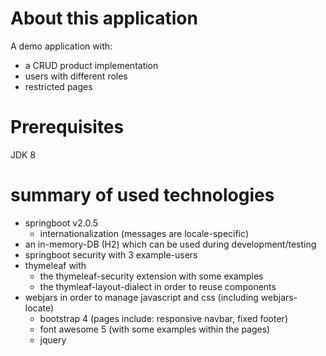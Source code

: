 # About this application
A demo application with:
- a CRUD product implementation
- users with different roles
- restricted pages

# Prerequisites
JDK 8

# summary of used technologies

- springboot v2.0.5 
  - internationalization (messages are locale-specific)
- an in-memory-DB (H2) which can be used during development/testing
- springboot security with 3 example-users
- thymeleaf with 
  - the thymeleaf-security extension with some examples
  - the thymleaf-layout-dialect in order to reuse components
- webjars in order to manage javascript and css (including webjars-locate)
  - bootstrap 4 (pages include: responsive navbar, fixed footer)
  - font awesome 5 (with some examples within the pages)
  - jquery
 
